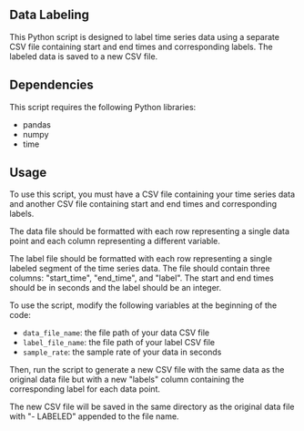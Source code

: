 ## Data Labeling

This Python script is designed to label time series data using a separate CSV file containing start and end times and corresponding labels. The labeled data is saved to a new CSV file.

## Dependencies

This script requires the following Python libraries:

-   pandas
-   numpy
-   time

## Usage

To use this script, you must have a CSV file containing your time series data and another CSV file containing start and end times and corresponding labels.

The data file should be formatted with each row representing a single data point and each column representing a different variable.

The label file should be formatted with each row representing a single labeled segment of the time series data. The file should contain three columns: "start_time", "end_time", and "label". The start and end times should be in seconds and the label should be an integer.

To use the script, modify the following variables at the beginning of the code:

-   `data_file_name`: the file path of your data CSV file
-   `label_file_name`: the file path of your label CSV file
-   `sample_rate`: the sample rate of your data in seconds

Then, run the script to generate a new CSV file with the same data as the original data file but with a new "labels" column containing the corresponding label for each data point.

The new CSV file will be saved in the same directory as the original data file with "- LABELED" appended to the file name.